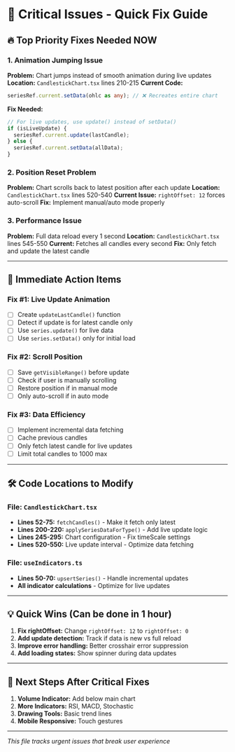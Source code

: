 # 🚨 Critical Issues - Quick Fix Guide

## 🔥 **Top Priority Fixes Needed NOW**

### 1. **Animation Jumping Issue**
**Problem:** Chart jumps instead of smooth animation during live updates
**Location:** `CandlestickChart.tsx` lines 210-215
**Current Code:**
```typescript
seriesRef.current.setData(ohlc as any); // ❌ Recreates entire chart
```
**Fix Needed:**
```typescript
// For live updates, use update() instead of setData()
if (isLiveUpdate) {
  seriesRef.current.update(lastCandle);
} else {
  seriesRef.current.setData(allData);
}
```

### 2. **Position Reset Problem**
**Problem:** Chart scrolls back to latest position after each update
**Location:** `CandlestickChart.tsx` lines 520-540
**Current Issue:** `rightOffset: 12` forces auto-scroll
**Fix:** Implement manual/auto mode properly

### 3. **Performance Issue** 
**Problem:** Full data reload every 1 second
**Location:** `CandlestickChart.tsx` lines 545-550
**Current:** Fetches all candles every second
**Fix:** Only fetch and update the latest candle

---

## 📝 **Immediate Action Items**

### Fix #1: Live Update Animation
- [ ] Create `updateLastCandle()` function
- [ ] Detect if update is for latest candle only
- [ ] Use `series.update()` for live data
- [ ] Use `series.setData()` only for initial load

### Fix #2: Scroll Position
- [ ] Save `getVisibleRange()` before update
- [ ] Check if user is manually scrolling
- [ ] Restore position if in manual mode
- [ ] Only auto-scroll if in auto mode

### Fix #3: Data Efficiency  
- [ ] Implement incremental data fetching
- [ ] Cache previous candles
- [ ] Only fetch latest candle for live updates
- [ ] Limit total candles to 1000 max

---

## 🛠️ **Code Locations to Modify**

### File: `CandlestickChart.tsx`
- **Lines 52-75:** `fetchCandles()` - Make it fetch only latest
- **Lines 200-220:** `applySeriesDataForType()` - Add live update logic  
- **Lines 245-295:** Chart configuration - Fix timeScale settings
- **Lines 520-550:** Live update interval - Optimize data fetching

### File: `useIndicators.ts`
- **Lines 50-70:** `upsertSeries()` - Handle incremental updates
- **All indicator calculations** - Optimize for live updates

---

## 💡 **Quick Wins (Can be done in 1 hour)**

1. **Fix rightOffset:** Change `rightOffset: 12` to `rightOffset: 0`
2. **Add update detection:** Track if data is new vs full reload
3. **Improve error handling:** Better crosshair error suppression
4. **Add loading states:** Show spinner during data updates

---

## 🎯 **Next Steps After Critical Fixes**

1. **Volume Indicator:** Add below main chart
2. **More Indicators:** RSI, MACD, Stochastic  
3. **Drawing Tools:** Basic trend lines
4. **Mobile Responsive:** Touch gestures

---

*This file tracks urgent issues that break user experience*
